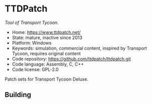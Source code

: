 # TTDPatch

_Tool of Transport Tycoon._

- Home: https://www.ttdpatch.net/
- State: mature, inactive since 2013
- Platform: Windows
- Keywords: simulation, commercial content, inspired by Transport Tycoon, requires original content
- Code repository: https://github.com/ttdpatch/ttdpatch.git
- Code language: Assembly, C, C++
- Code license: GPL-2.0

Patch sets for Transport Tycoon Deluxe.

## Building
